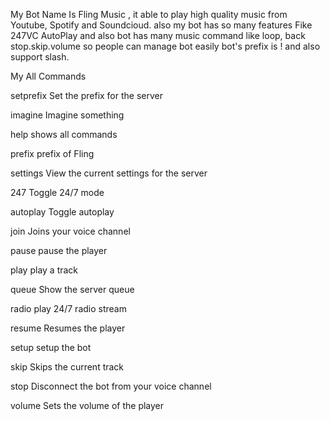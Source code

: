 My Bot Name Is  Fling Music , it able to play high quality music from Youtube, Spotify and Soundcioud. also my bot has so many features Fike 247VC AutoPlay and also bot has many music command like loop, back stop.skip.volume so people can manage bot easily bot's prefix is ! and also support slash.

My All Commands


setprefix
Set the prefix for the server

imagine
Imagine something

help
shows all commands

prefix
prefix of Fling

settings
View the current settings for the server

247
Toggle 24/7 mode

autoplay
Toggle autoplay

join
Joins your voice channel

pause
pause the player

play
play a track

queue
Show the server queue

radio
play 24/7 radio stream

resume
Resumes the player

setup
setup the bot

skip
Skips the current track

stop
Disconnect the bot from your voice channel

volume
Sets the volume of the player
